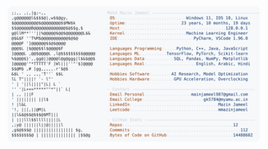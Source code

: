 <picture>
  <source srcset="https://raw.githubusercontent.com/mmazinjameel/mmazinjameel/main/dark_mode.svg?v=1758751782" media="(prefers-color-scheme: dark)">
  <img src="https://raw.githubusercontent.com/mmazinjameel/mmazinjameel/main/light_mode.svg?v=1758751782">
</picture>
